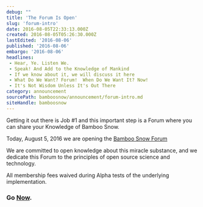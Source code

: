 ```yaml
---
debug: ""
title: 'The Forum Is Open'
slug: 'forum-intro'
date: 2016-08-05T22:33:13.000Z
created: 2016-08-05T05:26:30.000Z
lastEdited: '2016-08-06'
published: '2016-08-06'
embargo: '2016-08-06'
headlines:
 - Hear, Ye. Listen We.
 - Speak! And Add to the Knowledge of Mankind
 - If we know about it, we will discuss it here
 - What Do We Want? Forum!  When Do We Want It? Now!
 - It's Not Wisdom Unless It's Out There
category: announcement
sourcePath: bamboosnow/announcement/forum-intro.md
siteHandle: bamboosnow
---
```


Getting it out there is Job #1 and this important step is a Forum where you can share your Knowledge
of Bamboo Snow.

Today, August 5, 2016 we are opening the [Bamboo Snow Forum](http://forum.bamboosnow.com/)

We are committed to open knowledge about this miracle substance, and we dedicate this Forum to the principles of open source science and technology.

All membership fees waived during Alpha tests of the underlying implementation.

### Go [Now](http://forum.bamboosnow.com/).
